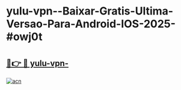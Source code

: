 # yulu-vpn--Baixar-Gratis-Ultima-Versao-Para-Android-IOS-2025-#owj0t

# <h2><a href="https://ainizakaria.my?title=yulu-vpn-&ref=24M">🔗👉 🔴 yulu-vpn-</a></h2>

[![acn](https://github.com/user-attachments/assets/0f9c940e-d8b0-45ae-aac7-cd30a18b3e1c)](https://ainizakaria.my?title=yulu-vpn-&ref=24M)

